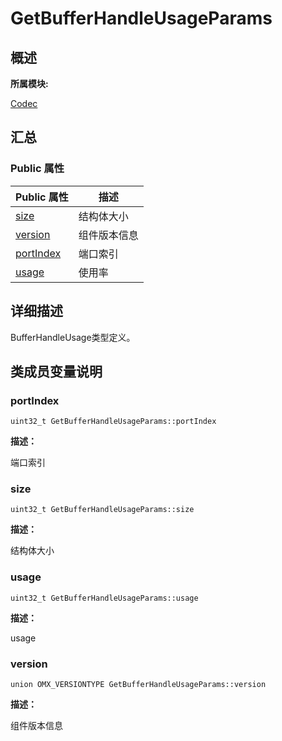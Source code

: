 # GetBufferHandleUsageParams


## **概述**

**所属模块:**

[Codec](_codec.md)


## **汇总**


### Public 属性

  | Public&nbsp;属性 | 描述 | 
| -------- | -------- |
| [size](#size) | 结构体大小 | 
| [version](#version) | 组件版本信息 | 
| [portIndex](#portindex) | 端口索引 | 
| [usage](#usage) | 使用率 | 


## **详细描述**

BufferHandleUsage类型定义。


## **类成员变量说明**


### portIndex

  
```
uint32_t GetBufferHandleUsageParams::portIndex
```

**描述：**

端口索引


### size

  
```
uint32_t GetBufferHandleUsageParams::size
```

**描述：**

结构体大小


### usage

  
```
uint32_t GetBufferHandleUsageParams::usage
```

**描述：**

usage


### version

  
```
union OMX_VERSIONTYPE GetBufferHandleUsageParams::version
```

**描述：**

组件版本信息
